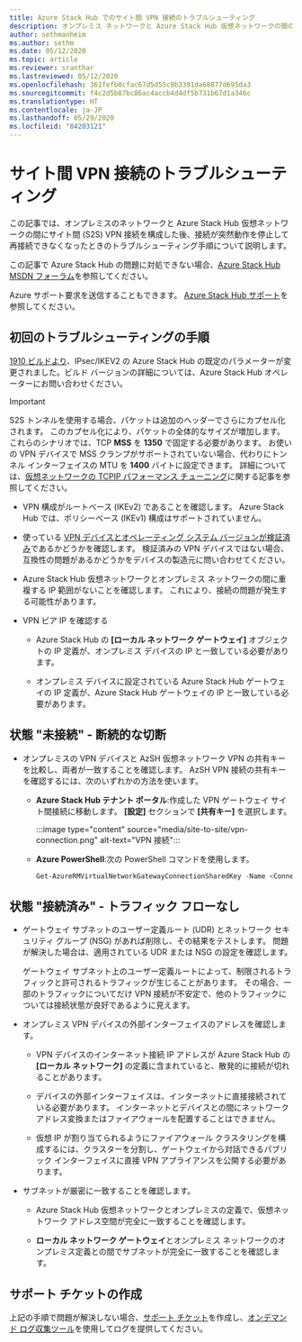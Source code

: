 ```yaml
---
title: Azure Stack Hub でのサイト間 VPN 接続のトラブルシューティング
description: オンプレミス ネットワークと Azure Stack Hub 仮想ネットワークの間のサイト間 VPN 接続を構成した後に実行できるトラブルシューティング手順。
author: sethmanheim
ms.author: sethm
ms.date: 05/12/2020
ms.topic: article
ms.reviewer: sranthar
ms.lastreviewed: 05/12/2020
ms.openlocfilehash: 361fefb0cfac67d5d55c9b3391da68877d695da3
ms.sourcegitcommit: f4c2d5b87bc86ac4accb4d4df5b731b67d1a346c
ms.translationtype: HT
ms.contentlocale: ja-JP
ms.lasthandoff: 05/29/2020
ms.locfileid: "84203121"
---
```

# <a name="troubleshoot-site-to-site-vpn-connections"></a>サイト間 VPN 接続のトラブルシューティング

この記事では、オンプレミスのネットワークと Azure Stack Hub 仮想ネットワークの間にサイト間 (S2S) VPN 接続を構成した後、接続が突然動作を停止して再接続できなくなったときのトラブルシューティング手順について説明します。

この記事で Azure Stack Hub の問題に対処できない場合、[Azure Stack Hub MSDN フォーラム](https://social.msdn.microsoft.com/Forums/azure/home?forum=azurestack)を参照してください。

Azure サポート要求を送信することもできます。 [Azure Stack Hub サポート](../operator/azure-stack-manage-basics.md#where-to-get-support)を参照してください。

## <a name="initial-troubleshooting-steps"></a>初回のトラブルシューティングの手順

[1910 ビルドより](../user/azure-stack-vpn-gateway-settings.md#ike-phase-1-main-mode-parameters)、IPsec/IKEV2 の Azure Stack Hub の既定のパラメーターが変更されました。ビルド バージョンの詳細については、Azure Stack Hub オペレーターにお問い合わせください。

> [!IMPORTANT]
> S2S トンネルを使用する場合、パケットは追加のヘッダーでさらにカプセル化されます。 このカプセル化により、パケットの全体的なサイズが増加します。 これらのシナリオでは、TCP **MSS** を **1350** で固定する必要があります。 お使いの VPN デバイスで MSS クランプがサポートされていない場合、代わりにトンネル インターフェイスの MTU を **1400** バイトに設定できます。 詳細については、[仮想ネットワークの TCPIP パフォーマンス チューニング](/azure/virtual-network/virtual-network-tcpip-performance-tuning)に関する記事を参照してください。

- VPN 構成がルートベース (IKEv2) であることを確認します。 Azure Stack Hub では、ポリシーベース (IKEv1) 構成はサポートされていません。

- 使っている [VPN デバイスとオペレーティング システム バージョンが検証済み](/azure/vpn-gateway/vpn-gateway-about-vpn-devices#devicetable)であるかどうかを確認します。 検証済みの VPN デバイスではない場合、互換性の問題があるかどうかをデバイスの製造元に問い合わせてください。

- Azure Stack Hub 仮想ネットワークとオンプレミス ネットワークの間に重複する IP 範囲がないことを確認します。 これにより、接続の問題が発生する可能性があります。 

- VPN ピア IP を確認する

  - Azure Stack Hub の **[ローカル ネットワーク ゲートウェイ]** オブジェクトの IP 定義が、オンプレミス デバイスの IP と一致している必要があります。

  - オンプレミス デバイスに設定されている Azure Stack Hub ゲートウェイの IP 定義が、Azure Stack Hub ゲートウェイの IP と一致している必要があります。

## <a name="status-not-connected---intermittent-disconnects"></a>状態 "未接続" - 断続的な切断

- オンプレミスの VPN デバイスと AzSH 仮想ネットワーク VPN の共有キーを比較し、両者が一致することを確認します。 AzSH VPN 接続の共有キーを確認するには、次のいずれかの方法を使います。

  - **Azure Stack Hub テナント ポータル**:作成した VPN ゲートウェイ サイト間接続に移動します。 **[設定]** セクションで **[共有キー]** を選択します。

      :::image type="content" source="media/site-to-site/vpn-connection.png" alt-text="VPN 接続":::

  - **Azure PowerShell**:次の PowerShell コマンドを使用します。

      ```powershell
      Get-AzureRMVirtualNetworkGatewayConnectionSharedKey -Name <Connection name> -ResourceGroupName <Resource group>
      ```

## <a name="status-connected--traffic-not-flowing"></a>状態 "接続済み" - トラフィック フローなし

- ゲートウェイ サブネットのユーザー定義ルート (UDR) とネットワーク セキュリティ グループ (NSG) があれば削除し、その結果をテストします。 問題が解決した場合は、適用されている UDR または NSG の設定を確認します。

   ゲートウェイ サブネット上のユーザー定義ルートによって、制限されるトラフィックと許可されるトラフィックが生じることがあります。 その場合、一部のトラフィックについてだけ VPN 接続が不安定で、他のトラフィックについては接続状態が良好であるように見えます。

- オンプレミス VPN デバイスの外部インターフェイスのアドレスを確認します。 

  - VPN デバイスのインターネット接続 IP アドレスが Azure Stack Hub の **[ローカル ネットワーク]** の定義に含まれていると、散発的に接続が切れることがあります。

  - デバイスの外部インターフェイスは、インターネットに直接接続されている必要があります。 インターネットとデバイスとの間にネットワーク アドレス変換またはファイアウォールを配置することはできません。

  - 仮想 IP が割り当てられるようにファイアウォール クラスタリングを構成するには、クラスターを分割し、ゲートウェイから対話できるパブリック インターフェイスに直接 VPN アプライアンスを公開する必要があります。

- サブネットが厳密に一致することを確認します。

  - Azure Stack Hub 仮想ネットワークとオンプレミスの定義で、仮想ネットワーク アドレス空間が完全に一致することを確認します。

  - **ローカル ネットワーク ゲートウェイ**とオンプレミス ネットワークのオンプレミス定義との間でサブネットが完全に一致することを確認します。

## <a name="create-a-support-ticket"></a>サポート チケットの作成

上記の手順で問題が解決しない場合、[サポート チケット](../operator/azure-stack-manage-basics.md#where-to-get-support)を作成し、[オンデマンド ログ収集ツール](../operator/azure-stack-configure-on-demand-diagnostic-log-collection.md)を使用してログを提供してください。
